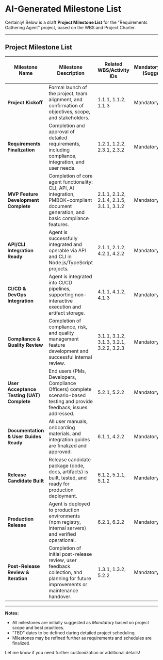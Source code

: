 # AI-Generated Milestone List

Certainly! Below is a draft **Project Milestone List** for the "Requirements Gathering Agent" project, based on the WBS and Project Charter.

---

## Project Milestone List

| Milestone Name                       | Milestone Description                                                                                                                         | Related WBS/Activity IDs                      | Mandatory/Optional (Suggestion) | Anticipated Completion Date (Placeholder)         |
|--------------------------------------|----------------------------------------------------------------------------------------------------------------------------------------------|-----------------------------------------------|---------------------------------|---------------------------------------------------|
| **Project Kickoff**                  | Formal launch of the project, team alignment, and confirmation of objectives, scope, and stakeholders.                                        | 1.1.1, 1.1.2, 1.1.3                           | Mandatory                       | TBD – To be determined by Project Schedule        |
| **Requirements Finalization**        | Completion and approval of detailed requirements, including compliance, integration, and user needs.                                          | 1.2.1, 1.2.2, 2.3.1, 2.3.2                    | Mandatory                       | TBD                                              |
| **MVP Feature Development Complete** | Completion of core agent functionality: CLI, API, AI integration, PMBOK-compliant document generation, and basic compliance features.         | 2.1.1, 2.1.2, 2.1.4, 2.1.5, 3.1.1, 3.1.2      | Mandatory                       | TBD                                              |
| **API/CLI Integration Ready**        | Agent is successfully integrated and operable via API and CLI in Node.js/TypeScript projects.                                                 | 2.1.1, 2.1.2, 4.2.1, 4.2.2                    | Mandatory                       | TBD                                              |
| **CI/CD & DevOps Integration**       | Agent is integrated into CI/CD pipelines, supporting non-interactive execution and artifact storage.                                          | 4.1.1, 4.1.2, 4.1.3                           | Mandatory                       | TBD                                              |
| **Compliance & Quality Review**      | Completion of compliance, risk, and quality management feature development and successful internal review.                                    | 3.1.1, 3.1.2, 3.1.3, 3.2.1, 3.2.2, 3.2.3      | Mandatory                       | TBD                                              |
| **User Acceptance Testing (UAT) Complete** | End users (PMs, Developers, Compliance Officers) complete scenario-based testing and provide feedback; issues addressed.                | 5.2.1, 5.2.2                                  | Mandatory                       | TBD                                              |
| **Documentation & User Guides Ready**| All user manuals, onboarding materials, and integration guides are finalized and approved.                                                    | 6.1.1, 4.2.2                                  | Mandatory                       | TBD                                              |
| **Release Candidate Built**          | Release candidate package (code, docs, artifacts) is built, tested, and ready for production deployment.                                      | 6.1.2, 5.1.1, 5.1.2                           | Mandatory                       | TBD                                              |
| **Production Release**               | Agent is deployed to production environments (npm registry, internal servers) and verified operational.                                       | 6.2.1, 6.2.2                                  | Mandatory                       | TBD                                              |
| **Post-Release Review & Iteration**  | Completion of initial post-release review, user feedback collection, and planning for future improvements or maintenance handover.            | 1.3.1, 1.3.2, 5.2.2                           | Mandatory                       | TBD                                              |

---

**Notes:**
- All milestones are initially suggested as *Mandatory* based on project scope and best practices.
- "TBD" dates to be defined during detailed project scheduling.
- Milestones may be refined further as requirements and schedules are finalized.

Let me know if you need further customization or additional details!